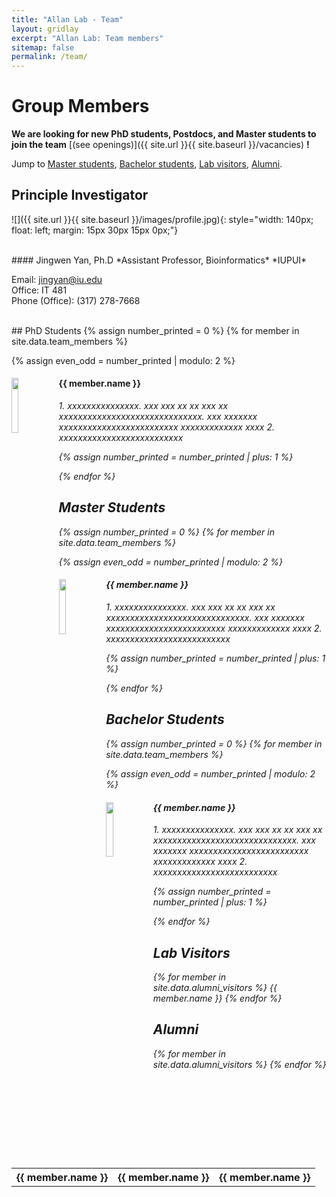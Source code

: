 ```yaml
---
title: "Allan Lab - Team"
layout: gridlay
excerpt: "Allan Lab: Team members"
sitemap: false
permalink: /team/
---
```


# Group Members

 **We are  looking for new PhD students, Postdocs, and Master students to join the team** [(see openings)]({{ site.url }}{{ site.baseurl }}/vacancies) **!**


Jump to [Master students](#master), [Bachelor students](#bachelor), [Lab visitors](#lab-visitors), [Alumni](#alumni).

## Principle Investigator    
  
![]({{ site.url }}{{ site.baseurl }}/images/profile.jpg){: style="width: 140px; float: left; margin: 15px 30px 15px 0px;"} 

<br/>
#### Jingwen Yan, Ph.D
*Assistant Professor, Bioinformatics*     
*IUPUI*     


Email: jingyan@iu.edu    
Office: IT 481   
Phone (Office): (317) 278-7668  

<br/>
## PhD Students
{% assign number_printed = 0 %}
{% for member in site.data.team_members %}

{% assign even_odd = number_printed | modulo: 2 %}

<div class="row">

<div class="col-sm-12 clearfix">
  <img src="{{ site.url }}{{ site.baseurl }}/images/teampic/{{ member.photo }}" class="img-responsive" width="15%" style="float: left" />
  <h4>{{ member.name }}</h4>
  <i>1. xxxxxxxxxxxxxxx. xxx xxx xx xx xxx xx xxxxxxxxxxxxxxxxxxxxxxxxxxxxxx. xxx xxxxxxx xxxxxxxxxxxxxxxxxxxxxxxxx xxxxxxxxxxxxx xxxx <!--<br>email: <{{ member.email }}></i> -->
  <i>2. xxxxxxxxxxxxxxxxxxxxxxxxxx
</div>

{% assign number_printed = number_printed | plus: 1 %}

</div>

{% endfor %}


## Master Students<a name="master"></a>
{% assign number_printed = 0 %}
{% for member in site.data.team_members %}

{% assign even_odd = number_printed | modulo: 2 %}

<div class="row">

<div class="col-sm-12 clearfix">
  <img src="{{ site.url }}{{ site.baseurl }}/images/teampic/{{ member.photo }}" class="img-responsive" width="15%" style="float: left" />
  <h4>{{ member.name }}</h4>
  <i>1. xxxxxxxxxxxxxxx. xxx xxx xx xx xxx xx xxxxxxxxxxxxxxxxxxxxxxxxxxxxxx. xxx xxxxxxx xxxxxxxxxxxxxxxxxxxxxxxxx xxxxxxxxxxxxx xxxx <!--<br>email: <{{ member.email }}></i> -->
  <i>2. xxxxxxxxxxxxxxxxxxxxxxxxxx
</div>

{% assign number_printed = number_printed | plus: 1 %}

</div>

{% endfor %}

## Bachelor Students<a name="bachelor"></a>
{% assign number_printed = 0 %}
{% for member in site.data.team_members %}

{% assign even_odd = number_printed | modulo: 2 %}

<div class="row">

<div class="col-sm-12 clearfix">
  <img src="{{ site.url }}{{ site.baseurl }}/images/teampic/{{ member.photo }}" class="img-responsive" width="15%" style="float: left" />
  <h4>{{ member.name }}</h4>
  <i>1. xxxxxxxxxxxxxxx. xxx xxx xx xx xxx xx xxxxxxxxxxxxxxxxxxxxxxxxxxxxxx. xxx xxxxxxx xxxxxxxxxxxxxxxxxxxxxxxxx xxxxxxxxxxxxx xxxx <!--<br>email: <{{ member.email }}></i> -->
  <i>2. xxxxxxxxxxxxxxxxxxxxxxxxxx
</div>

{% assign number_printed = number_printed | plus: 1 %}

</div>

{% endfor %}


## Lab Visitors<a name="lab-visitors"></a>

<div class="row">
<div class="col-sm-12 clearfix">
{% for member in site.data.alumni_visitors %}
{{ member.name }}
{% endfor %}
</div>

</div>

## Alumni<a name="alumni"></a>

<div class="row">
  <div class="col-sm-12 clearfix">
      <table width="60%">
      {% for member in site.data.alumni_visitors %}
          <tr>
          <th>{{ member.name }}</th>
          <th>{{ member.name }}</th>
          <th>{{ member.name }}</th>
        </tr>
      {% endfor %}
      </table>
  </div>
</div>
